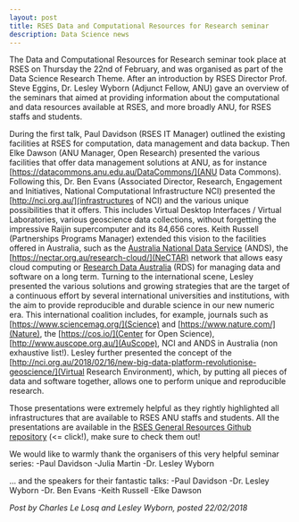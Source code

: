 ```yaml
---
layout: post
title: RSES Data and Computational Resources for Research seminar
description: Data Science news
---
```


The Data and Computational Resources for Research seminar took place at RSES on Thursday the 22nd of February, and was organised as part of the Data Science Research Theme. After an introduction by RSES Director Prof. Steve Eggins, Dr. Lesley Wyborn (Adjunct Fellow, ANU) gave an overview of the seminars that aimed at providing information about the computational and data resources available at RSES, and more broadly ANU, for RSES staffs and students.

During the first talk, Paul Davidson (RSES IT Manager) outlined the existing facilities at RSES for computation, data management and data backup. Then Elke Dawson (ANU Manager, Open Research) presented the various facilities that offer data management solutions at ANU, as for instance [https://datacommons.anu.edu.au/DataCommons/](ANU Data Commons). Following this, Dr. Ben Evans (Associated Director, Research, Engagement and Initiatives, National Computational Infrastructure NCI) presented the [http://nci.org.au/](infrastructures of NCI) and the various unique possibilities that it offers. This includes Virtual Desktop Interfaces / Virtual Laboratories, various geoscience data collections, without forgetting the impressive Raijin supercomputer and its 84,656 cores. Keith Russell (Partnerships Programs Manager) extended this vision to the facilities offered in Australia, such as the [Australia National Data Service](https://www.ands.org.au/) (ANDS), the [https://nectar.org.au/research-cloud/](NeCTAR) network that allows easy cloud computing or [Research Data Australia](https://researchdata.ands.org.au/) (RDS) for managing data and software on a long term. Turning to the international scene, Lesley presented the various solutions and growing strategies that are the target of a continuous effort by several international universities and institutions, with the aim to provide reproducible and durable science in our new numeric era. This international coalition includes, for example, journals such as [https://www.sciencemag.org/](Science) and [https://www.nature.com/](Nature), the [https://cos.io/](Center for Open Science), [http://www.auscope.org.au/](AuScope), NCI and ANDS in Australia (non exhaustive list!). Lesley further presented the concept of the [http://nci.org.au/2018/02/16/new-big-data-platform-revolutionise-geoscience/](Virtual Research Environment), which, by putting all pieces of data and software together, allows one to perform unique and reproducible research.

Those presentations were extremely helpful as they rightly highlighted all infrastructures that are available to RSES ANU staffs and students. All the presentations are available in the [RSES General Resources Github repository](https://github.com/rses-datascience/GeneralResources) (<= click!), make sure to check them out! 

We would like to warmly thank the organisers of this very helpful seminar series:
-Paul Davidson
-Julia Martin 
-Dr. Lesley Wyborn

... and the speakers for their fantastic talks:
-Paul Davidson
-Dr. Lesley Wyborn
-Dr. Ben Evans
-Keith Russell 
-Elke Dawson

*Post by Charles Le Losq and Lesley Wyborn, posted 22/02/2018*

